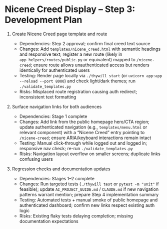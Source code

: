 # Nicene Creed Display – Step 3: Development Plan

1. Create Nicene Creed page template and route
   - Dependencies: Step 2 approval; confirm final creed text source
   - Changes: Add `templates/nicene_creed.html` with semantic headings and responsive text; register a new route (likely in `app_helpers/routes/public.py` or equivalent) mapped to `/nicene-creed`; ensure route allows unauthenticated access but renders identically for authenticated users
   - Testing: Render page locally via `./thywill start` (or `uvicorn app:app --reload --port 8000`) and check light/dark themes; run `./validate_templates.py`
   - Risks: Misplaced route registration causing auth redirect; inconsistent text formatting

2. Surface navigation links for both audiences
   - Dependencies: Stage 1 complete
   - Changes: Add link from the public homepage hero/CTA region; update authenticated navigation (e.g., `templates/menu.html` or relevant component) with a “Nicene Creed” entry pointing to `/nicene-creed`; ensure ARIA/keyboard interactions remain intact
   - Testing: Manual click-through while logged out and logged in; responsive nav check; re-run `./validate_templates.py`
   - Risks: Navigation layout overflow on smaller screens; duplicate links confusing users

3. Regression checks and documentation updates
   - Dependencies: Stages 1–2 complete
   - Changes: Run targeted tests (`./thywill test` or `pytest -m "unit"` if feasible); update `AI_PROJECT_GUIDE.md` / `CLAUDE.md` if new navigation patterns warrant mention; prepare Step 4 implementation summary
   - Testing: Automated tests + manual smoke of public homepage and authenticated dashboard; confirm new links respect existing auth logic
   - Risks: Existing flaky tests delaying completion; missing documentation expectations
